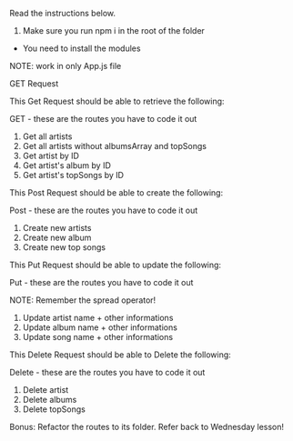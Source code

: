 Read the instructions below.

1. Make sure you run npm i in the root of the folder

- You need to install the modules

NOTE: work in only App.js file

GET Request

This Get Request should be able to retrieve the following:

GET - these are the routes you have to code it out

1. Get all artists
2. Get all artists without albumsArray and topSongs
3. Get artist by ID
4. Get artist's album by ID
5. Get artist's topSongs by ID

This Post Request should be able to create the following:

Post - these are the routes you have to code it out

1. Create new artists
2. Create new album
3. Create new top songs

This Put Request should be able to update the following:

Put - these are the routes you have to code it out

NOTE: Remember the spread operator!

1. Update artist name + other informations
2. Update album name + other informations
3. Update song name + other informations

This Delete Request should be able to Delete the following:

Delete - these are the routes you have to code it out

1. Delete artist
2. Delete albums
3. Delete topSongs

Bonus: Refactor the routes to its folder. Refer back to Wednesday lesson!
